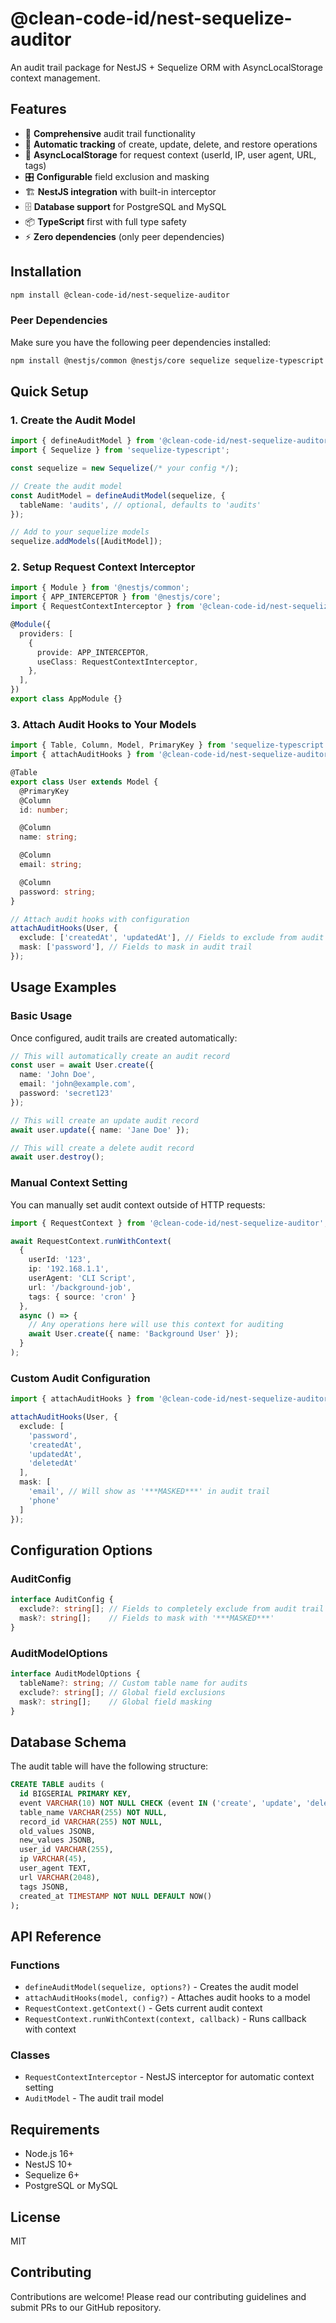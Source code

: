 # @clean-code-id/nest-sequelize-auditor

An audit trail package for NestJS + Sequelize ORM with AsyncLocalStorage context management.

## Features

- 🚀 **Comprehensive** audit trail functionality
- 🔄 **Automatic tracking** of create, update, delete, and restore operations  
- 🧵 **AsyncLocalStorage** for request context (userId, IP, user agent, URL, tags)
- 🎛️ **Configurable** field exclusion and masking
- 🏗️ **NestJS integration** with built-in interceptor
- 🗄️ **Database support** for PostgreSQL and MySQL
- 📦 **TypeScript** first with full type safety
- ⚡ **Zero dependencies** (only peer dependencies)

## Installation

```bash
npm install @clean-code-id/nest-sequelize-auditor
```

### Peer Dependencies

Make sure you have the following peer dependencies installed:

```bash
npm install @nestjs/common @nestjs/core sequelize sequelize-typescript
```

## Quick Setup

### 1. Create the Audit Model

```typescript
import { defineAuditModel } from '@clean-code-id/nest-sequelize-auditor';
import { Sequelize } from 'sequelize-typescript';

const sequelize = new Sequelize(/* your config */);

// Create the audit model
const AuditModel = defineAuditModel(sequelize, {
  tableName: 'audits', // optional, defaults to 'audits'
});

// Add to your sequelize models
sequelize.addModels([AuditModel]);
```

### 2. Setup Request Context Interceptor

```typescript
import { Module } from '@nestjs/common';
import { APP_INTERCEPTOR } from '@nestjs/core';
import { RequestContextInterceptor } from '@clean-code-id/nest-sequelize-auditor';

@Module({
  providers: [
    {
      provide: APP_INTERCEPTOR,
      useClass: RequestContextInterceptor,
    },
  ],
})
export class AppModule {}
```

### 3. Attach Audit Hooks to Your Models

```typescript
import { Table, Column, Model, PrimaryKey } from 'sequelize-typescript';
import { attachAuditHooks } from '@clean-code-id/nest-sequelize-auditor';

@Table
export class User extends Model {
  @PrimaryKey
  @Column
  id: number;

  @Column
  name: string;

  @Column
  email: string;

  @Column
  password: string;
}

// Attach audit hooks with configuration
attachAuditHooks(User, {
  exclude: ['createdAt', 'updatedAt'], // Fields to exclude from audit
  mask: ['password'], // Fields to mask in audit trail
});
```

## Usage Examples

### Basic Usage

Once configured, audit trails are created automatically:

```typescript
// This will automatically create an audit record
const user = await User.create({
  name: 'John Doe',
  email: 'john@example.com',
  password: 'secret123'
});

// This will create an update audit record
await user.update({ name: 'Jane Doe' });

// This will create a delete audit record
await user.destroy();
```

### Manual Context Setting

You can manually set audit context outside of HTTP requests:

```typescript
import { RequestContext } from '@clean-code-id/nest-sequelize-auditor';

await RequestContext.runWithContext(
  {
    userId: '123',
    ip: '192.168.1.1',
    userAgent: 'CLI Script',
    url: '/background-job',
    tags: { source: 'cron' }
  },
  async () => {
    // Any operations here will use this context for auditing
    await User.create({ name: 'Background User' });
  }
);
```

### Custom Audit Configuration

```typescript
import { attachAuditHooks } from '@clean-code-id/nest-sequelize-auditor';

attachAuditHooks(User, {
  exclude: [
    'password',
    'createdAt', 
    'updatedAt',
    'deletedAt'
  ],
  mask: [
    'email', // Will show as '***MASKED***' in audit trail
    'phone'
  ]
});
```

## Configuration Options

### AuditConfig

```typescript
interface AuditConfig {
  exclude?: string[]; // Fields to completely exclude from audit trail
  mask?: string[];    // Fields to mask with '***MASKED***'
}
```

### AuditModelOptions

```typescript
interface AuditModelOptions {
  tableName?: string; // Custom table name for audits
  exclude?: string[]; // Global field exclusions
  mask?: string[];    // Global field masking
}
```

## Database Schema

The audit table will have the following structure:

```sql
CREATE TABLE audits (
  id BIGSERIAL PRIMARY KEY,
  event VARCHAR(10) NOT NULL CHECK (event IN ('create', 'update', 'delete', 'restore')),
  table_name VARCHAR(255) NOT NULL,
  record_id VARCHAR(255) NOT NULL,
  old_values JSONB,
  new_values JSONB,
  user_id VARCHAR(255),
  ip VARCHAR(45),
  user_agent TEXT,
  url VARCHAR(2048),
  tags JSONB,
  created_at TIMESTAMP NOT NULL DEFAULT NOW()
);
```

## API Reference

### Functions

- `defineAuditModel(sequelize, options?)` - Creates the audit model
- `attachAuditHooks(model, config?)` - Attaches audit hooks to a model
- `RequestContext.getContext()` - Gets current audit context
- `RequestContext.runWithContext(context, callback)` - Runs callback with context

### Classes

- `RequestContextInterceptor` - NestJS interceptor for automatic context setting
- `AuditModel` - The audit trail model

## Requirements

- Node.js 16+
- NestJS 10+
- Sequelize 6+
- PostgreSQL or MySQL

## License

MIT

## Contributing

Contributions are welcome! Please read our contributing guidelines and submit PRs to our GitHub repository.